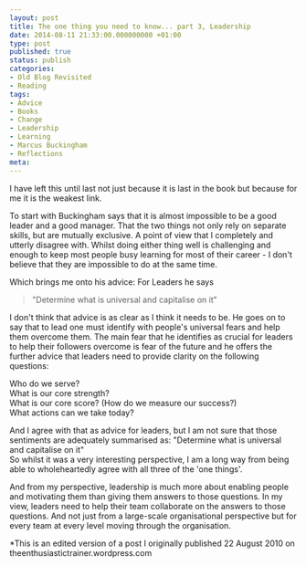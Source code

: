 ```yaml
---
layout: post
title: The one thing you need to know... part 3, Leadership
date: 2014-08-11 21:33:00.000000000 +01:00
type: post
published: true
status: publish
categories:
- Old Blog Revisited
- Reading
tags:
- Advice
- Books
- Change
- Leadership
- Learning
- Marcus Buckingham
- Reflections
meta:
---
```

<p>I have left this until last not just because it is last in the book but because for me it is the weakest link.</p>
<p>To start with Buckingham says that it is almost impossible to be a good leader and a good manager. That the two things not only rely on separate skills, but are mutually exclusive. A point of view that I completely and utterly disagree with. Whilst doing either thing well is challenging and enough to keep most people busy learning for most of their career - I don't believe that they are impossible to do at the same time.</p>
<p>Which brings me onto his advice: For Leaders he says</p>
<blockquote><p>"Determine what is universal and capitalise on it"</p></blockquote>
<p>I don't think that advice is as clear as I think it needs to be. He goes on to say that to lead one must identify with people's universal fears and help them overcome them. The main fear that he identifies as crucial for leaders to help their followers overcome is fear of the future and he offers the further advice that leaders need to provide clarity on the following questions:</p>
<p>Who do we serve?<br />
What is our core strength?<br />
What is our core score? (How do we measure our success?)<br />
What actions can we take today?</p>
<p>And I agree with that as advice for leaders, but I am not sure that those sentiments are adequately summarised as: "Determine what is universal and capitalise on it"<br />
So whilst it was a very interesting perspective, I am a long way from being able to wholeheartedly agree with all three of the 'one things'.</p>
<p>And from my perspective, leadership is much more about enabling people and motivating them than giving them answers to those questions. In my view, leaders need to help their team collaborate on the answers to those questions. And not just from a large-scale organisational perspective but for every team at every level moving through the organisation.</p>
<p>*This is an edited version of a post I originally published 22 August 2010 on theenthusiastictrainer.wordpress.com</p>
